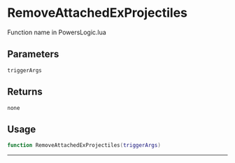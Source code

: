 # RemoveAttachedExProjectiles
Function name in PowersLogic.lua
## Parameters
`triggerArgs`
## Returns
`none`
## Usage
```lua
function RemoveAttachedExProjectiles(triggerArgs)
```
---
